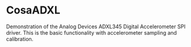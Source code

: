 CosaADXL
====

Demonstration of the Analog Devices ADXL345 Digital Accelerometer SPI driver. This is the basic functionality with accelerometer sampling and calibration. 



